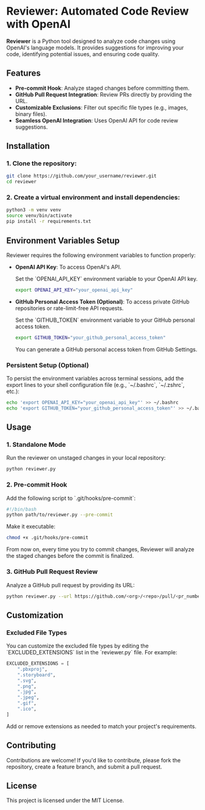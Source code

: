 
# Reviewer: Automated Code Review with OpenAI

**Reviewer** is a Python tool designed to analyze code changes using OpenAI's language models. It provides suggestions for improving your code, identifying potential issues, and ensuring code quality.

## Features
- **Pre-commit Hook**: Analyze staged changes before committing them.
- **GitHub Pull Request Integration**: Review PRs directly by providing the URL.
- **Customizable Exclusions**: Filter out specific file types (e.g., images, binary files).
- **Seamless OpenAI Integration**: Uses OpenAI API for code review suggestions.

## Installation

### 1. Clone the repository:
```bash
git clone https://github.com/your_username/reviewer.git
cd reviewer
```

### 2. Create a virtual environment and install dependencies:
```bash
python3 -m venv venv
source venv/bin/activate
pip install -r requirements.txt
```

## Environment Variables Setup
Reviewer requires the following environment variables to function properly:

- **OpenAI API Key**: To access OpenAI's API.
  
  Set the \`OPENAI_API_KEY\` environment variable to your OpenAI API key.
  ```bash
  export OPENAI_API_KEY="your_openai_api_key"
  ```

- **GitHub Personal Access Token (Optional)**: To access private GitHub repositories or rate-limit-free API requests.
  
  Set the \`GITHUB_TOKEN\` environment variable to your GitHub personal access token.
  ```bash
  export GITHUB_TOKEN="your_github_personal_access_token"
  ```
  You can generate a GitHub personal access token from GitHub Settings.

### Persistent Setup (Optional)
To persist the environment variables across terminal sessions, add the export lines to your shell configuration file (e.g., \`~/.bashrc\`, \`~/.zshrc\`, etc.):
```bash
echo 'export OPENAI_API_KEY="your_openai_api_key"' >> ~/.bashrc
echo 'export GITHUB_TOKEN="your_github_personal_access_token"' >> ~/.bashrc
```

## Usage

### 1. Standalone Mode
Run the reviewer on unstaged changes in your local repository:
```bash
python reviewer.py
```

### 2. Pre-commit Hook
Add the following script to \`.git/hooks/pre-commit\`:
```bash
#!/bin/bash
python path/to/reviewer.py --pre-commit
```
Make it executable:
```bash
chmod +x .git/hooks/pre-commit
```
From now on, every time you try to commit changes, Reviewer will analyze the staged changes before the commit is finalized.

### 3. GitHub Pull Request Review
Analyze a GitHub pull request by providing its URL:
```bash
python reviewer.py --url https://github.com/<org>/<repo>/pull/<pr_number>
```

## Customization

### Excluded File Types
You can customize the excluded file types by editing the \`EXCLUDED_EXTENSIONS\` list in the \`reviewer.py\` file. For example:
```python
EXCLUDED_EXTENSIONS = [
    ".pbxproj",
    ".storyboard",
    ".svg",
    ".png",
    ".jpg",
    ".jpeg",
    ".gif",
    ".ico",
]
```
Add or remove extensions as needed to match your project's requirements.

## Contributing
Contributions are welcome! If you'd like to contribute, please fork the repository, create a feature branch, and submit a pull request.

## License
This project is licensed under the MIT License.
